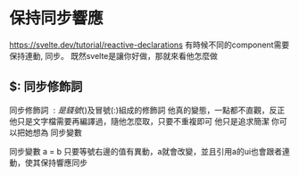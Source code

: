 # 保持同步響應
https://svelte.dev/tutorial/reactive-declarations
有時候不同的component需要保持連動, 同步。
既然svelte是讓你好做，那就來看他怎麼做

## $: 同步修飾詞
同步修飾詞 $: 是錢號($)及冒號(:)組成的修飾詞
他真的變態，一點都不直觀，反正他只是文字檔需要再編譯過，隨他怎麼取，只要不重複即可
他只是追求簡潔
你可以把她想為 同步變數

同步變數 a = b
只要等號右邊的值有異動，a就會改變，並且引用a的ui也會跟者連動，使其保持響應同步
